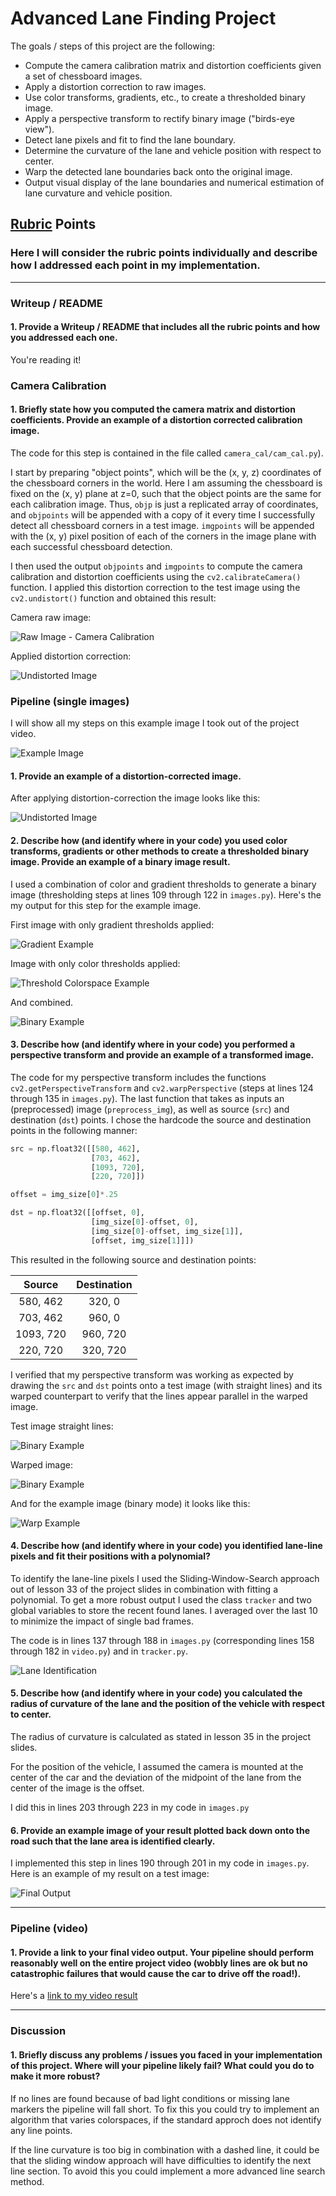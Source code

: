 # Advanced Lane Finding Project #

The goals / steps of this project are the following:

* Compute the camera calibration matrix and distortion coefficients given a set of chessboard images.
* Apply a distortion correction to raw images.
* Use color transforms, gradients, etc., to create a thresholded binary image.
* Apply a perspective transform to rectify binary image ("birds-eye view").
* Detect lane pixels and fit to find the lane boundary.
* Determine the curvature of the lane and vehicle position with respect to center.
* Warp the detected lane boundaries back onto the original image.
* Output visual display of the lane boundaries and numerical estimation of lane curvature and vehicle position.

[//]: # (Image References)

[image1]: ./output_images/calibration1.jpg "Raw Image - Camera Calibration"
[image2]: ./output_images/calibration1_undistorted.jpg "Undistorted Image"
[image3]: ./output_images/test8.png "Example Image"
[image4]: ./output_images/test8_undistorted.jpg "Undistorted Image"
[image5]: ./output_images/test8_gradient.jpg "Gradient Example"
[image6]: ./output_images/test8_colorspace.jpg "Threshold Colorspace Example"
[image7]: ./output_images/test8_grad_color.jpg "Binary Example"
[image8]: ./output_images/straight_lines1.jpg "Binary Example"
[image9]: ./output_images/straight_lines1_warped.jpg "Binary Example"
[image10]: ./output_images/test8_warped.jpg "Warp Example"
[image11]: ./output_images/test8_lane_ident.jpg "Lane Identification"
[image12]: ./output_images/test8_final.jpg "Final Output"
[video1]: ./project_output.mp4 "Project Video"

## [Rubric](https://review.udacity.com/#!/rubrics/571/view) Points

### Here I will consider the rubric points individually and describe how I addressed each point in my implementation.  

---

### Writeup / README

#### 1. Provide a Writeup / README that includes all the rubric points and how you addressed each one.

You're reading it!

### Camera Calibration

#### 1. Briefly state how you computed the camera matrix and distortion coefficients. Provide an example of a distortion corrected calibration image.

The code for this step is contained in the file called `camera_cal/cam_cal.py`).  

I start by preparing "object points", which will be the (x, y, z) coordinates of the chessboard corners in the world. Here I am assuming the chessboard is fixed on the (x, y) plane at z=0, such that the object points are the same for each calibration image.  Thus, `objp` is just a replicated array of coordinates, and `objpoints` will be appended with a copy of it every time I successfully detect all chessboard corners in a test image.  `imgpoints` will be appended with the (x, y) pixel position of each of the corners in the image plane with each successful chessboard detection.  

I then used the output `objpoints` and `imgpoints` to compute the camera calibration and distortion coefficients using the `cv2.calibrateCamera()` function.  I applied this distortion correction to the test image using the `cv2.undistort()` function and obtained this result:

Camera raw image:

![][image1]

Applied distortion correction:

![][image2]

### Pipeline (single images)

I will show all my steps on this example image I took out of the project video.

![][image3]

#### 1. Provide an example of a distortion-corrected image.

After applying distortion-correction the image looks like this:

![][image4]

#### 2. Describe how (and identify where in your code) you used color transforms, gradients or other methods to create a thresholded binary image.  Provide an example of a binary image result.

I used a combination of color and gradient thresholds to generate a binary image (thresholding steps at lines 109 through 122 in `images.py`).  Here's the my output for this step for the example image.

First image with only gradient thresholds applied:

![][image5]

Image with only color thresholds applied:

![][image6]

And combined.

![][image7]

#### 3. Describe how (and identify where in your code) you performed a perspective transform and provide an example of a transformed image.

The code for my perspective transform includes the functions `cv2.getPerspectiveTransform` and `cv2.warpPerspective` (steps at lines 124 through 135 in `images.py`). The last function that takes as inputs an (preprocessed) image (`preprocess_img`), as well as source (`src`) and destination (`dst`) points.  I chose the hardcode the source and destination points in the following manner:

```python
src = np.float32([[580, 462],
				  [703, 462],
				  [1093, 720],
				  [220, 720]])

offset = img_size[0]*.25

dst = np.float32([[offset, 0],
				  [img_size[0]-offset, 0],
				  [img_size[0]-offset, img_size[1]],
				  [offset, img_size[1]]])
```

This resulted in the following source and destination points:

| Source        | Destination   |
|:-------------:|:-------------:|
| 580, 462      | 320, 0        |
| 703, 462      | 960, 0        |
| 1093, 720     | 960, 720      |
| 220, 720      | 320, 720      |

I verified that my perspective transform was working as expected by drawing the `src` and `dst` points onto a test image (with straight lines) and its warped counterpart to verify that the lines appear parallel in the warped image.

Test image straight lines:

![][image8]

Warped image:

![][image9]

And for the example image (binary mode) it looks like this:

![][image10]

#### 4. Describe how (and identify where in your code) you identified lane-line pixels and fit their positions with a polynomial?

To identify the lane-line pixels I used the Sliding-Window-Search approach out of lesson 33 of the project slides in combination with fitting a polynomial. To get a more robust output I used the class `tracker` and two global variables to store the recent found lanes. I averaged over the last 10 to minimize the impact of single bad frames.

The code is in lines 137 through 188 in `images.py` (corresponding lines 158 through 182 in `video.py`) and in `tracker.py`.  

![][image11]

#### 5. Describe how (and identify where in your code) you calculated the radius of curvature of the lane and the position of the vehicle with respect to center.

The radius of curvature is calculated as stated in lesson 35 in the project slides.

For the position of the vehicle, I assumed the camera is mounted at the center of the car and the deviation of the midpoint of the lane from the center of the image is the offset.

I did this in lines 203 through 223 in my code in `images.py`

#### 6. Provide an example image of your result plotted back down onto the road such that the lane area is identified clearly.

I implemented this step in lines 190 through 201 in my code in `images.py`. Here is an example of my result on a test image:

![][image12]

---

### Pipeline (video)

#### 1. Provide a link to your final video output.  Your pipeline should perform reasonably well on the entire project video (wobbly lines are ok but no catastrophic failures that would cause the car to drive off the road!).

Here's a [link to my video result](./project_output.mp4)

---

### Discussion

#### 1. Briefly discuss any problems / issues you faced in your implementation of this project.  Where will your pipeline likely fail?  What could you do to make it more robust?

If no lines are found because of bad light conditions or missing lane markers the pipeline will fall short. To fix this you could try to implement an algorithm that varies colorspaces, if the standard approch does not identify any line points.

If the line curvature is too big in combination with a dashed line, it could be that the sliding window approach will have difficulties to identify the next line section. To avoid this you could implement a more advanced line search method.
